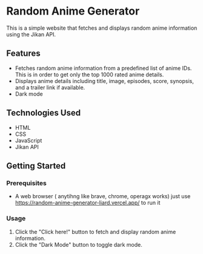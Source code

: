 # Random Anime Generator

This is a simple website that fetches and displays random anime information using the Jikan API. 

## Features

- Fetches random anime information from a predefined list of anime IDs. This is in order to get only the top 1000 rated anime details.
- Displays anime details including title, image, episodes, score, synopsis, and a trailer link if available.
- Dark mode

## Technologies Used

- HTML
- CSS
- JavaScript
- Jikan API

## Getting Started

### Prerequisites

- A web browser ( anytihng like brave, chrome, operagx works) 
just use https://random-anime-generator-liard.vercel.app/ to run it


### Usage

1. Click the "Click here!" button to fetch and display random anime information.
2. Click the "Dark Mode" button to toggle dark mode.


